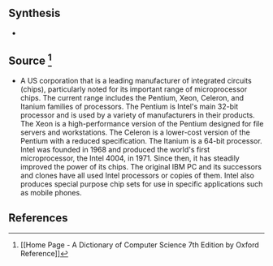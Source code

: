 ## Synthesis
- 
## Source [^1]
- A US corporation that is a leading manufacturer of integrated circuits (chips), particularly noted for its important range of microprocessor chips. The current range includes the Pentium, Xeon, Celeron, and Itanium families of processors. The Pentium is Intel's main 32-bit processor and is used by a variety of manufacturers in their products. The Xeon is a high-performance version of the Pentium designed for file servers and workstations. The Celeron is a lower-cost version of the Pentium with a reduced specification. The Itanium is a 64-bit processor. Intel was founded in 1968 and produced the world's first microprocessor, the Intel 4004, in 1971. Since then, it has steadily improved the power of its chips. The original IBM PC and its successors and clones have all used Intel processors or copies of them. Intel also produces special purpose chip sets for use in specific applications such as mobile phones.
## References

[^1]: [[Home Page - A Dictionary of Computer Science 7th Edition by Oxford Reference]]